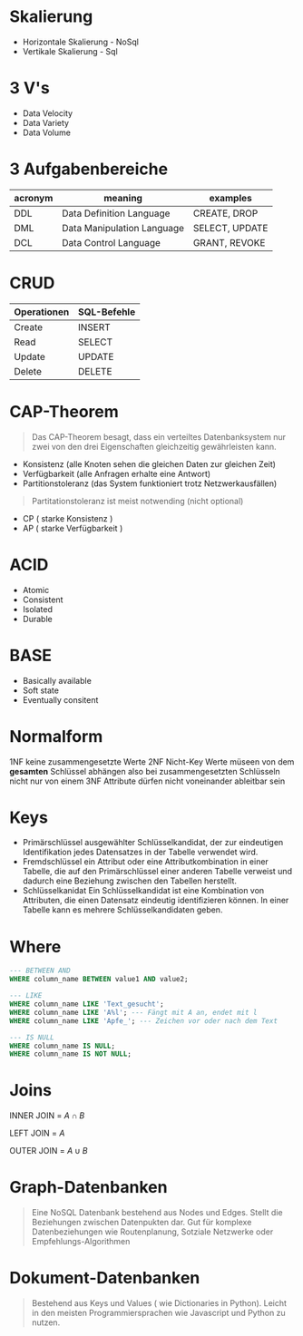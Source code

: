 
# Skalierung

- Horizontale Skalierung - NoSql
- Vertikale Skalierung - Sql

# 3 V's

- Data Velocity
- Data Variety
- Data Volume

# 3 Aufgabenbereiche

| acronym | meaning | examples |
| ---- | ---- | ---- |
| DDL | Data Definition Language | CREATE, DROP |
| DML | Data Manipulation Language | SELECT, UPDATE |
| DCL | Data Control Language | GRANT, REVOKE |

# CRUD

| Operationen | SQL-Befehle |
| ---- | ---- |
| Create | INSERT |
| Read | SELECT |
| Update | UPDATE |
| Delete | DELETE |

# CAP-Theorem

> Das CAP-Theorem besagt, dass ein verteiltes Datenbanksystem nur zwei von den drei Eigenschaften gleichzeitig gewährleisten kann.

- Konsistenz (alle Knoten sehen die gleichen Daten zur gleichen Zeit)
- Verfügbarkeit (alle Anfragen erhalte eine Antwort)
- Partitionstoleranz (das System funktioniert trotz Netzwerkausfällen)

>Partitationstoleranz ist meist notwending (nicht optional)

- CP ( starke Konsistenz )
- AP ( starke Verfügbarkeit )

# ACID
- Atomic
- Consistent
- Isolated
- Durable

# BASE
 - Basically available
 - Soft state
 - Eventually consitent

# Normalform

1NF keine zusammengesetzte Werte
2NF Nicht-Key Werte müseen von dem **gesamten** Schlüssel abhängen also bei zusammengesetzten Schlüsseln nicht nur von einem
3NF Attribute dürfen nicht voneinander ableitbar sein

# Keys

- Primärschlüssel 
	ausgewählter Schlüsselkandidat, der zur eindeutigen Identifikation jedes Datensatzes in der Tabelle verwendet wird.
- Fremdschlüssel
	ein Attribut oder eine Attributkombination in einer Tabelle, die auf den Primärschlüssel einer anderen Tabelle verweist und dadurch eine Beziehung zwischen den Tabellen herstellt.
- Schlüsselkanidat
	Ein Schlüsselkandidat ist eine Kombination von Attributen, die einen Datensatz eindeutig identifizieren können. In einer Tabelle kann es mehrere Schlüsselkandidaten geben.

# Where

```SQL
--- BETWEEN AND
WHERE column_name BETWEEN value1 AND value2;

--- LIKE
WHERE column_name LIKE 'Text_gesucht';
WHERE column_name LIKE 'A%l'; --- Fängt mit A an, endet mit l
WHERE column_name LIKE 'Apfe_'; --- Zeichen vor oder nach dem Text

--- IS NULL
WHERE column_name IS NULL;
WHERE column_name IS NOT NULL;
```

# Joins

INNER JOIN = $A \cap B$

LEFT JOIN = $A$

OUTER JOIN = $A \cup B$

# Graph-Datenbanken

>Eine NoSQL Datenbank bestehend aus Nodes und Edges. Stellt die Beziehungen zwischen Datenpukten dar. 
>Gut für komplexe Datenbeziehungen wie Routenplanung, Sotziale Netzwerke oder Empfehlungs-Algorithmen 

# Dokument-Datenbanken

> Bestehend aus Keys und Values ( wie Dictionaries in Python). Leicht in den meisten Programmiersprachen wie Javascript und Python zu nutzen.

